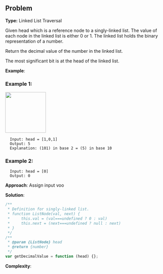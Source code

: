 ## Problem

**Type:** Linked List Traversal

Given head which is a reference node to a singly-linked list. The value of each node in the linked list is either 0 or 1. The linked list holds the binary representation of a number.

Return the decimal value of the number in the linked list.

The most significant bit is at the head of the linked list.

**Example**:

### Example 1:

<img src="https://assets.leetcode.com/uploads/2019/12/05/graph-1.png" height="128" />

```
  Input: head = [1,0,1]
  Output: 5
  Explanation: (101) in base 2 = (5) in base 10
```

### Example 2:

```
  Input: head = [0]
  Output: 0
```

**Approach**:
Assign input voo 

**Solution**:

```js
/**
 * Definition for singly-linked list.
 * function ListNode(val, next) {
 *     this.val = (val===undefined ? 0 : val)
 *     this.next = (next===undefined ? null : next)
 * }
 */
/**
 * @param {ListNode} head
 * @return {number}
 */
var getDecimalValue = function (head) {};
```

**Complexity**:
